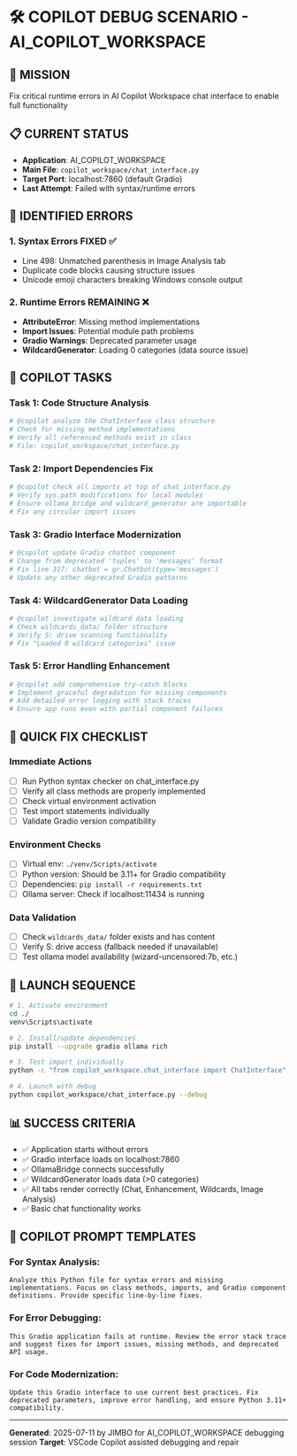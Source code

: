 # 🛠️ COPILOT DEBUG SCENARIO - AI_COPILOT_WORKSPACE

## 🎯 MISSION
Fix critical runtime errors in AI Copilot Workspace chat interface to enable full functionality

## 📋 CURRENT STATUS
- **Application**: AI_COPILOT_WORKSPACE 
- **Main File**: `copilot_workspace/chat_interface.py`
- **Target Port**: localhost:7860 (default Gradio)
- **Last Attempt**: Failed with syntax/runtime errors

## 🚨 IDENTIFIED ERRORS

### 1. **Syntax Errors FIXED** ✅
- Line 498: Unmatched parenthesis in Image Analysis tab
- Duplicate code blocks causing structure issues
- Unicode emoji characters breaking Windows console output

### 2. **Runtime Errors REMAINING** ❌
- **AttributeError**: Missing method implementations
- **Import Issues**: Potential module path problems
- **Gradio Warnings**: Deprecated parameter usage
- **WildcardGenerator**: Loading 0 categories (data source issue)

## 🎯 COPILOT TASKS

### **Task 1: Code Structure Analysis**
```python
# @copilot analyze the ChatInterface class structure
# Check for missing method implementations
# Verify all referenced methods exist in class
# File: copilot_workspace/chat_interface.py
```

### **Task 2: Import Dependencies Fix**
```python
# @copilot check all imports at top of chat_interface.py
# Verify sys.path modifications for local modules
# Ensure ollama_bridge and wildcard_generator are importable
# Fix any circular import issues
```

### **Task 3: Gradio Interface Modernization**
```python
# @copilot update Gradio chatbot component
# Change from deprecated 'tuples' to 'messages' format
# Fix line 317: chatbot = gr.Chatbot(type='messages')
# Update any other deprecated Gradio patterns
```

### **Task 4: WildcardGenerator Data Loading**
```python
# @copilot investigate wildcard data loading
# Check wildcards_data/ folder structure
# Verify S: drive scanning functionality  
# Fix "Loaded 0 wildcard categories" issue
```

### **Task 5: Error Handling Enhancement**
```python
# @copilot add comprehensive try-catch blocks
# Implement graceful degradation for missing components
# Add detailed error logging with stack traces
# Ensure app runs even with partial component failures
```

## 🔧 QUICK FIX CHECKLIST

### **Immediate Actions**
- [ ] Run Python syntax checker on chat_interface.py
- [ ] Verify all class methods are properly implemented
- [ ] Check virtual environment activation
- [ ] Test import statements individually
- [ ] Validate Gradio version compatibility

### **Environment Checks**
- [ ] Virtual env: `./venv/Scripts/activate`
- [ ] Python version: Should be 3.11+ for Gradio compatibility  
- [ ] Dependencies: `pip install -r requirements.txt`
- [ ] Ollama server: Check if localhost:11434 is running

### **Data Validation**
- [ ] Check `wildcards_data/` folder exists and has content
- [ ] Verify S: drive access (fallback needed if unavailable)
- [ ] Test ollama model availability (wizard-uncensored:7b, etc.)

## 🚀 LAUNCH SEQUENCE
```bash
# 1. Activate environment
cd ./
venv\Scripts\activate

# 2. Install/update dependencies  
pip install --upgrade gradio ollama rich

# 3. Test import individually
python -c "from copilot_workspace.chat_interface import ChatInterface"

# 4. Launch with debug
python copilot_workspace/chat_interface.py --debug
```

## 📊 SUCCESS CRITERIA
- ✅ Application starts without errors
- ✅ Gradio interface loads on localhost:7860
- ✅ OllamaBridge connects successfully
- ✅ WildcardGenerator loads data (>0 categories)
- ✅ All tabs render correctly (Chat, Enhancement, Wildcards, Image Analysis)
- ✅ Basic chat functionality works

## 🎯 COPILOT PROMPT TEMPLATES

### **For Syntax Analysis**:
```
Analyze this Python file for syntax errors and missing implementations. Focus on class methods, imports, and Gradio component definitions. Provide specific line-by-line fixes.
```

### **For Error Debugging**:
```
This Gradio application fails at runtime. Review the error stack trace and suggest fixes for import issues, missing methods, and deprecated API usage.
```

### **For Code Modernization**:
```
Update this Gradio interface to use current best practices. Fix deprecated parameters, improve error handling, and ensure Python 3.11+ compatibility.
```

---
**Generated**: 2025-07-11 by JIMBO for AI_COPILOT_WORKSPACE debugging session
**Target**: VSCode Copilot assisted debugging and repair